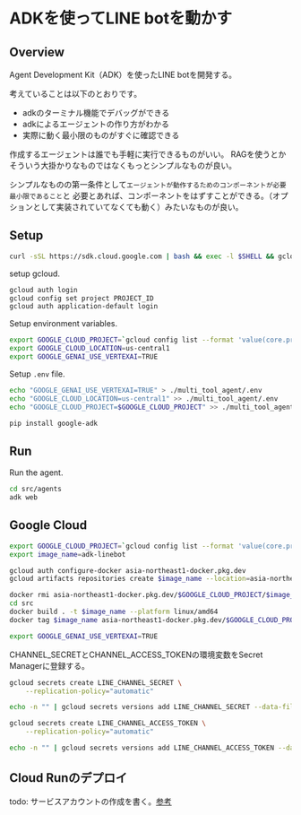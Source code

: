 # ADKを使ってLINE botを動かす

## Overview

Agent Development Kit（ADK）を使ったLINE botを開発する。

考えていることは以下のとおりです。

- adkのターミナル機能でデバッグができる
- adkによるエージェントの作り方がわかる
- 実際に動く最小限のものがすぐに確認できる

作成するエージェントは誰でも手軽に実行できるものがいい。
RAGを使うとかそういう大掛かりなものではなくもっとシンプルなものが良い。

シンプルなものの第一条件として`エージェントが動作するためのコンポーネントが必要最小限であること`と
必要とあれば、コンポーネントをはずすことができる。（オプションとして実装されていてなくても動く）みたいなものが良い。

## Setup

```bash
curl -sSL https://sdk.cloud.google.com | bash && exec -l $SHELL && gcloud init
```

setup gcloud.

```bash
gcloud auth login
gcloud config set project PROJECT_ID
gcloud auth application-default login
```

Setup environment variables.

```bash
export GOOGLE_CLOUD_PROJECT=`gcloud config list --format 'value(core.project)'`
export GOOGLE_CLOUD_LOCATION=us-central1
export GOOGLE_GENAI_USE_VERTEXAI=TRUE
```

Setup `.env` file.

```bash
echo "GOOGLE_GENAI_USE_VERTEXAI=TRUE" > ./multi_tool_agent/.env
echo "GOOGLE_CLOUD_LOCATION=us-central1" >> ./multi_tool_agent/.env
echo "GOOGLE_CLOUD_PROJECT=$GOOGLE_CLOUD_PROJECT" >> ./multi_tool_agent/.env
```

```bash
pip install google-adk
```

## Run

Run the agent.

```bash
cd src/agents
adk web
```

## Google Cloud

```bash
export GOOGLE_CLOUD_PROJECT=`gcloud config list --format 'value(core.project)'` && echo $GOOGLE_CLOUD_PROJECT
export image_name=adk-linebot

gcloud auth configure-docker asia-northeast1-docker.pkg.dev
gcloud artifacts repositories create $image_name --location=asia-northeast1 --repository-format=docker --project=$GOOGLE_CLOUD_PROJECT

docker rmi asia-northeast1-docker.pkg.dev/$GOOGLE_CLOUD_PROJECT/$image_name/$image_name && docker rmi $image_name
cd src
docker build . -t $image_name --platform linux/amd64
docker tag $image_name asia-northeast1-docker.pkg.dev/$GOOGLE_CLOUD_PROJECT/$image_name/$image_name && docker push asia-northeast1-docker.pkg.dev/$GOOGLE_CLOUD_PROJECT/$image_name/$image_name:latest
```

```bash
export GOOGLE_GENAI_USE_VERTEXAI=TRUE
```

CHANNEL_SECRETとCHANNEL_ACCESS_TOKENの環境変数をSecret Managerに登録する。

```bash
gcloud secrets create LINE_CHANNEL_SECRET \
    --replication-policy="automatic"
```

```bash
echo -n "" | gcloud secrets versions add LINE_CHANNEL_SECRET --data-file=-
```

```bash
gcloud secrets create LINE_CHANNEL_ACCESS_TOKEN \
    --replication-policy="automatic"
```

```bash
echo -n "" | gcloud secrets versions add LINE_CHANNEL_ACCESS_TOKEN --data-file=-
```

## Cloud Runのデプロイ

todo: サービスアカウントの作成を書く。[参考](https://zenn.dev/ymd65536/articles/recently_read_books_bot_gemini15#cloudrun%E3%81%A7docker%E3%82%A4%E3%83%A1%E3%83%BC%E3%82%B8%E3%82%92%E3%83%87%E3%83%97%E3%83%AD%E3%82%A4)
